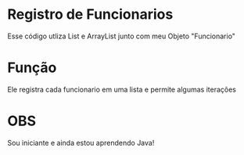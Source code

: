 ﻿# Registro de Funcionarios
Esse código utliza List e ArrayList junto com meu Objeto "Funcionario"

# Função
Ele registra cada funcionario em uma lista e permite algumas iterações

# OBS
Sou iniciante e ainda estou aprendendo Java!